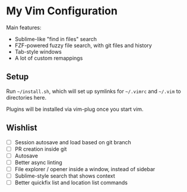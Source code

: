 # My Vim Configuration

Main features:

* Sublime-like "find in files" search
* FZF-powered fuzzy file search, with git files and history
* Tab-style windows
* A lot of custom remappings

## Setup

Run `~/install.sh`, which will set up symlinks for `~/.vimrc` and `~/.vim` to
directories here.

Plugins will be installed via vim-plug once you start vim.

## Wishlist

* [ ] Session autosave and load based on git branch
* [ ] PR creation inside git
* [ ] Autosave
* [ ] Better async linting
* [ ] File explorer / opener inside a window, instead of sidebar
* [ ] Sublime-style search that shows context
* [ ] Better quickfix list and location list commands

